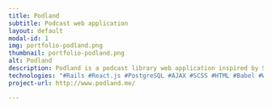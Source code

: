 ```yaml
---
title: Podland
subtitle: Podcast web application
layout: default
modal-id: 1
img: portfolio-podland.png
thumbnail: portfolio-podland.png
alt: Podland
description: Podland is a podcast library web application inspired by Stitcher. It provides a virtual space for podcast listeners to track their favorite shows, craft their own playlists, and discover new shows.
technologies: "#Rails #React.js #PostgreSQL #AJAX #SCSS #HTML #Babel #Webpack"
project-url: http://www.podland.me/ 

---
```

